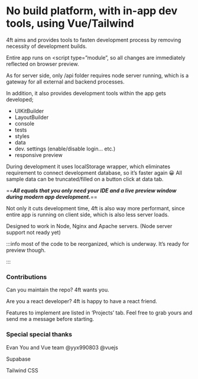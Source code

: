 # No build platform, with in-app dev tools, using Vue/Tailwind

4ft aims and provides tools to fasten development process by removing necessity of development builds.


Entire app runs on <script type=”module”, so all changes are immediately reflected on browser preview.


As for server side, only /api folder requires node server running, which is a gateway for all external and backend processes.


In addition, it also provides development tools within the app gets developed;

* UIKitBuilder
* LayoutBuilder
* console
* tests
* styles
* data
* dev. settings (enable/disable login… etc.)
* responsive preview


During development it uses localStorage wrapper, which eliminates requirement to connect development database, so it’s faster again :grinning: All sample data can be truncated/filled on a button click at data tab.


==*__All equals that you only need your IDE and a live preview window during modern app development.__*==


Not only it cuts development time, 4ft is also way more performant, since entire app is running on client side, which is also less server loads.


Designed to work in Node, Nginx and Apache servers. (Node server support not ready yet)









:::info
most of the code to be reorganized, which is underway. It’s ready for preview though.

:::



### Contributions

Can you maintain the repo? 4ft wants you.

Are you a react developer? 4ft is happy to have a react friend.


Features to implement are listed in ‘Projects’ tab. Feel free to grab yours and send me a message before starting.

### Special special thanks

Evan You and Vue team @yyx990803 @vuejs

Supabase

Tailwind CSS